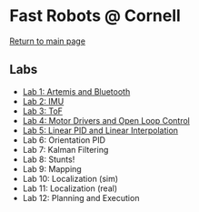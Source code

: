 # Fast Robots @ Cornell

[Return to main page](../index.md)

## Labs

* [Lab 1: Artemis and Bluetooth](./Lab1.md)
* [Lab 2: IMU](./Lab2.md)
* [Lab 3: ToF](./Lab3.md)
* [Lab 4: Motor Drivers and Open Loop Control](./Lab4.md)
* [Lab 5: Linear PID and Linear Interpolation](./Lab5.md)
* Lab 6: Orientation PID
* Lab 7: Kalman Filtering
* Lab 8: Stunts!
* Lab 9: Mapping
* Lab 10: Localization (sim)
* Lab 11: Localization (real)
* Lab 12: Planning and Execution
